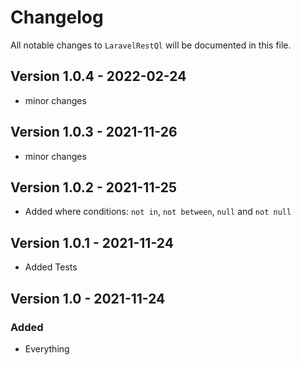 # Changelog

All notable changes to `LaravelRestQl` will be documented in this file.

## Version 1.0.4 - 2022-02-24

- minor changes

## Version 1.0.3 - 2021-11-26

- minor changes

## Version 1.0.2 - 2021-11-25

- Added where conditions: `not in`, `not between`, `null` and `not null` 

## Version 1.0.1 - 2021-11-24

- Added Tests

## Version 1.0 - 2021-11-24

### Added

- Everything

